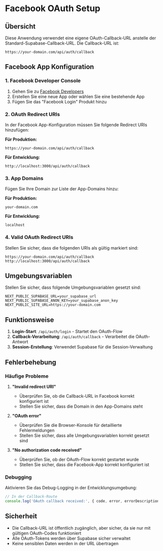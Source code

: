 # Facebook OAuth Setup

## Übersicht

Diese Anwendung verwendet eine eigene OAuth-Callback-URL anstelle der Standard-Supabase-Callback-URL. Die Callback-URL ist:

```
https://your-domain.com/api/auth/callback
```

## Facebook App Konfiguration

### 1. Facebook Developer Console

1. Gehen Sie zu [Facebook Developers](https://developers.facebook.com/)
2. Erstellen Sie eine neue App oder wählen Sie eine bestehende App
3. Fügen Sie das "Facebook Login" Produkt hinzu

### 2. OAuth Redirect URIs

In der Facebook App-Konfiguration müssen Sie folgende Redirect URIs hinzufügen:

**Für Produktion:**
```
https://your-domain.com/api/auth/callback
```

**Für Entwicklung:**
```
http://localhost:3000/api/auth/callback
```

### 3. App Domains

Fügen Sie Ihre Domain zur Liste der App-Domains hinzu:

**Für Produktion:**
```
your-domain.com
```

**Für Entwicklung:**
```
localhost
```

### 4. Valid OAuth Redirect URIs

Stellen Sie sicher, dass die folgenden URIs als gültig markiert sind:

```
https://your-domain.com/api/auth/callback
http://localhost:3000/api/auth/callback
```

## Umgebungsvariablen

Stellen Sie sicher, dass folgende Umgebungsvariablen gesetzt sind:

```env
NEXT_PUBLIC_SUPABASE_URL=your_supabase_url
NEXT_PUBLIC_SUPABASE_ANON_KEY=your_supabase_anon_key
NEXT_PUBLIC_SITE_URL=https://your-domain.com
```

## Funktionsweise

1. **Login-Start**: `/api/auth/login` - Startet den OAuth-Flow
2. **Callback-Verarbeitung**: `/api/auth/callback` - Verarbeitet die OAuth-Antwort
3. **Session-Erstellung**: Verwendet Supabase für die Session-Verwaltung

## Fehlerbehebung

### Häufige Probleme

1. **"Invalid redirect URI"**
   - Überprüfen Sie, ob die Callback-URL in Facebook korrekt konfiguriert ist
   - Stellen Sie sicher, dass die Domain in den App-Domains steht

2. **"OAuth error"**
   - Überprüfen Sie die Browser-Konsole für detaillierte Fehlermeldungen
   - Stellen Sie sicher, dass alle Umgebungsvariablen korrekt gesetzt sind

3. **"No authorization code received"**
   - Überprüfen Sie, ob der OAuth-Flow korrekt gestartet wurde
   - Stellen Sie sicher, dass die Facebook-App korrekt konfiguriert ist

### Debugging

Aktivieren Sie das Debug-Logging in der Entwicklungsumgebung:

```typescript
// In der Callback-Route
console.log('OAuth callback received:', { code, error, errorDescription });
```

## Sicherheit

- Die Callback-URL ist öffentlich zugänglich, aber sicher, da sie nur mit gültigen OAuth-Codes funktioniert
- Alle OAuth-Tokens werden über Supabase sicher verwaltet
- Keine sensiblen Daten werden in der URL übertragen
